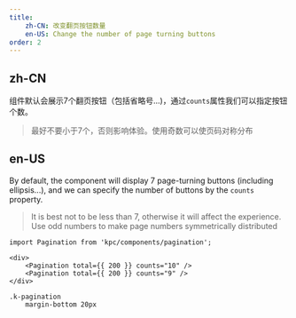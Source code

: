 ```yaml
---
title:
    zh-CN: 改变翻页按钮数量
    en-US: Change the number of page turning buttons
order: 2
---
```


## zh-CN

组件默认会展示7个翻页按钮（包括省略号...)，通过`counts`属性我们可以指定按钮个数。

> 最好不要小于7个，否则影响体验。使用奇数可以使页码对称分布

## en-US

By default, the component will display 7 page-turning buttons (including ellipsis...), and we can specify the number of buttons by the `counts` property.

> It is best not to be less than 7, otherwise it will affect the experience. Use odd numbers to make page numbers symmetrically distributed

```vdt
import Pagination from 'kpc/components/pagination';

<div>
    <Pagination total={{ 200 }} counts="10" />
    <Pagination total={{ 200 }} counts="9" />
</div>
```

```styl
.k-pagination
    margin-bottom 20px
```
